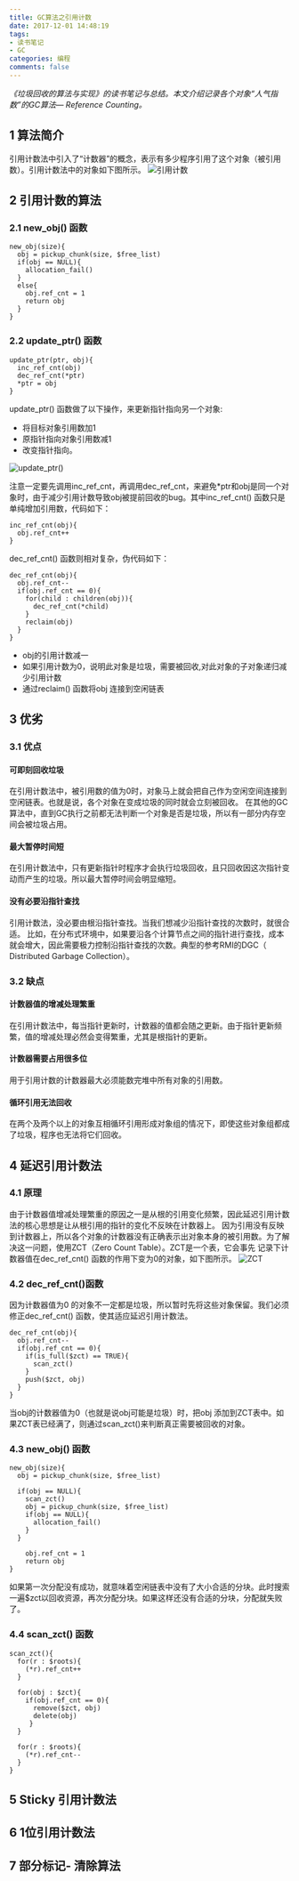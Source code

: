 ```yaml
---
title: GC算法之引用计数
date: 2017-12-01 14:48:19
tags:
- 读书笔记
- GC
categories: 编程
comments: false
---
```

*《垃圾回收的算法与实现》的读书笔记与总结。本文介绍记录各个对象“人气指数”的GC算法— Reference Counting。*
<!--more-->
## 1 算法简介
引用计数法中引入了“计数器”的概念，表示有多少程序引用了这个对象（被引用数）。引用计数法中的对象如下图所示。
![引用计数](http://ovor60v7j.bkt.clouddn.com/blog/GC%E4%B9%8B%E5%BC%95%E7%94%A8%E8%AE%A1%E6%95%B0/%E5%BC%95%E7%94%A8%E8%AE%A1%E6%95%B0.png)


## 2 引用计数的算法
### 2.1 new_obj() 函数

```
new_obj(size){  obj = pickup_chunk(size, $free_list)  if(obj == NULL){    allocation_fail()
  }  else{    obj.ref_cnt = 1    return obj
  }}
```

### 2.2 update_ptr() 函数

```
update_ptr(ptr, obj){  inc_ref_cnt(obj)  dec_ref_cnt(*ptr)  *ptr = obj}
```
update_ptr() 函数做了以下操作，来更新指针指向另一个对象:

* 将目标对象引用数加1
* 原指针指向对象引用数减1
* 改变指针指向。

![update_ptr()](http://ovor60v7j.bkt.clouddn.com/blog/GC%E4%B9%8B%E5%BC%95%E7%94%A8%E8%AE%A1%E6%95%B0/update_ptr%E6%89%A7%E8%A1%8C%E6%83%85%E5%86%B5.png)


注意一定要先调用inc_ref_cnt，再调用dec_ref_cnt，来避免*ptr和obj是同一个对象时，由于减少引用计数导致obj被提前回收的bug。其中inc_ref_cnt() 函数只是单纯增加引用数，代码如下：

```
inc_ref_cnt(obj){  obj.ref_cnt++}
```

dec_ref_cnt() 函数则相对复杂，伪代码如下：

```
dec_ref_cnt(obj){  obj.ref_cnt--  if(obj.ref_cnt == 0){	for(child : children(obj)){	  dec_ref_cnt(*child)
	}	reclaim(obj)  }}
```

* obj的引用计数减一
* 如果引用计数为0，说明此对象是垃圾，需要被回收,对此对象的子对象递归减少引用计数
* 通过reclaim() 函数将obj 连接到空闲链表

## 3 优劣
###  3.1 优点

#### 可即刻回收垃圾
在引用计数法中，被引用数的值为0时，对象马上就会把自己作为空闲空间连接到空闲链表。也就是说，各个对象在变成垃圾的同时就会立刻被回收。
在其他的GC算法中，直到GC执行之前都无法判断一个对象是否是垃圾，所以有一部分内存空间会被垃圾占用。
#### 最大暂停时间短
在引用计数法中，只有更新指针时程序才会执行垃圾回收，且只回收因这次指针变动而产生的垃圾。所以最大暂停时间会明显缩短。
#### 没有必要沿指针查找
引用计数法，没必要由根沿指针查找。当我们想减少沿指针查找的次数时，就很合适。
比如，在分布式环境中，如果要沿各个计算节点之间的指针进行查找，成本就会增大，因此需要极力控制沿指针查找的次数。典型的参考RMI的DGC（ Distributed Garbage Collection）。
### 3.2 缺点
#### 计数器值的增减处理繁重
在引用计数法中，每当指针更新时，计数器的值都会随之更新。由于指针更新频繁，值的增减处理必然会变得繁重，尤其是根指针的更新。
#### 计数器需要占用很多位
用于引用计数的计数器最大必须能数完堆中所有对象的引用数。
#### 循环引用无法回收
在两个及两个以上的对象互相循环引用形成对象组的情况下，即使这些对象组都成了垃圾，程序也无法将它们回收。

## 4 延迟引用计数法

### 4.1 原理

由于计数器值增减处理繁重的原因之一是从根的引用变化频繁，因此延迟引用计数法的核心思想是让从根引用的指针的变化不反映在计数器上。
因为引用没有反映到计数器上，所以各个对象的计数器没有正确表示出对象本身的被引用数。为了解决这一问题，使用ZCT（Zero Count Table）。ZCT是一个表，它会事先记录下计数器值在dec_ref_cnt() 函数的作用下变为0的对象，如下图所示。
![ZCT](http://ovor60v7j.bkt.clouddn.com/blog/GC%E4%B9%8B%E5%BC%95%E7%94%A8%E8%AE%A1%E6%95%B0/ZCT.png)
### 4.2 dec_ref_cnt()函数
因为计数器值为0 的对象不一定都是垃圾，所以暂时先将这些对象保留。我们必须修正dec_ref_cnt() 函数，使其适应延迟引用计数法。
```
dec_ref_cnt(obj){  obj.ref_cnt--  if(obj.ref_cnt == 0){	if(is_full($zct) == TRUE){	  scan_zct()
	}	push($zct, obj)
  }}```
当obj的计数器值为0（也就是说obj可能是垃圾）时，把obj 添加到ZCT表中。如果ZCT表已经满了，则通过scan_zct()来判断真正需要被回收的对象。

### 4.3 new_obj() 函数

```
new_obj(size){  obj = pickup_chunk(size, $free_list)  if(obj == NULL){	scan_zct()	obj = pickup_chunk(size, $free_list)	if(obj == NULL){	  allocation_fail()	}  }	obj.ref_cnt = 1	return obj}
```
如果第一次分配没有成功，就意味着空闲链表中没有了大小合适的分块。此时搜索一遍$zct以回收资源，再次分配分块。如果这样还没有合适的分块，分配就失败了。

### 4.4 scan_zct() 函数

```
scan_zct(){  for(r : $roots){	(*r).ref_cnt++
  }  for(obj : $zct){	if(obj.ref_cnt == 0){	  remove($zct, obj)	  delete(obj)	 }
  }  for(r : $roots){	(*r).ref_cnt--
  }}
```


## 5 Sticky 引用计数法
## 6 1位引用计数法
## 7 部分标记- 清除算法




